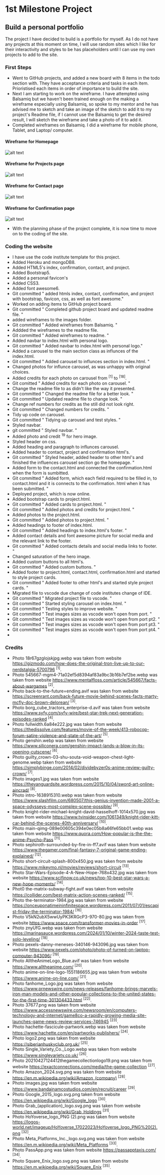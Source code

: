# **1st Milestone Project**
## Build a personal portfolio
The project I have decided to build is a portfolio for myself. As I do not have any projects at this moment on time, I will use random sites which I like for their interactivity and styles to be has placeholders until I can use my own projects to add to the site.
### First Steps
- Went to GitHub projects, and added a new board with 8 items in the todo section with. They have acceptance criteria and tasks in each item. Prioristised each items in order of importance to build the site.
- Next I am starting to work on the wireframe. I have attempted using Balsamiq but we haven't been trained enough on the making a wireframe especially using Balsamiq, so spoke to my mentor and he has advised me to sketch and take an image of the sketch to add it to  my project's Readme file, if I cannot use the Balsamiq to get the desired result, I will sketch the wireframe and take a photo of it to add it.
- Completed wireframes on Balsamiq. I did a wireframe for mobile phone, Tablet, and Laptop/ computer. 
#### Wireframe for Homepage
![alt text](assets/images/Home.png "Home wireframe")

#### Wireframe for Projects page
![alt text](assets/images/Projects.png "Projects wireframe")

#### Wireframe for Contact page
![alt text](assets/images/Contact.png "Contact wireframe")

#### Wireframe for Confirmation page
![alt text](assets/images/Confirmation.png "Confirmation wireframe")
- With the planning phase of the project complete, it is now time to move on to the coding of the site. 

### Coding the website
- I have use the code institute template for this project.
- Added Heroku and mongoDB8.
- Added HTML5's index, confirmation, contact, and project.
- Added Bootstrap5.
- Added a personal favicon's
- Added CSS3.
- Added font awesome6.
- Git committed " added htmls index, contact, confirmation, and project with bootstrap, favicon, css, as well as font awesome."
- Worked on adding items to GitHub project board.
- Git committed " Completed github project board and updated readme file. "
- added wireframes to the images folder.
- Git committed " Added wireframes from Balsamiq. "
- Addded the wireframes to the readme file.
- Git committed " Added wireframes to readme. "
- Added navbar to index.html with personal logo.
- Git committed " Added navbar to index.html with personal logo."
- Added a carousel to the main section class as influnces of the index.html.
- Git committed " Added carousel to influnces section in index.html. "
- Changed photos for influnce carousel, as was unhappy with original choices.
- Added credits for each photo on carousel from <sup>[1]</sup> to <sup>[18]</sup>.
- Git comitted " Added credits for each photo on carousel. "
- Change the readme file to as didn't like the way it presented.
- Git committed " Changed the readme file for a better look. "
- Git committed " Updated readme file to change look. "
- Change ref numbers for credits as the still did not look right.
- Git committed " Changed numbers for credits. "
- Tidy up code on carousel.
- Git committed " Tidying up carousel and test styles. "
- Styled navbar.
- git committed " Styled navbar. "
- Added photo and credit <sup>19</sup> for hero image.
- Styled header on css.
- Added heading and paragraph to influnces carousel.
- Added header to contact, project and confirmation html's.
- Git committed " Styled header, added header to other html's and finished the influences carousel section go the homepage. "
- Added form to the contact.html and connected the confirmation.html when the form is sumbitted.
- Git committed " Added form, which each field required to be filled in, to contact.html and it is connects to the confirmation. 
  html when it has been submitted. "
- Deployed project, which is now online.
- Added bootstrap cards to project.html.
- Git committed " Added cards to project.html. "
- Git committed " Added photos and credits for project.html. "
- Added photos to the project.html.
- Git committed " Added photos to project.html. "
- Added headings to footer of index.html.
- Git committed " Added headings to index.html's footer. "
- Added contact details and font awesome picture for social media and the relevant link to the footer.
- Git committed " Added contacts details and social media links to footer. "
- Changed saturation of the hero image.
- Added custom buttons to all html's.
- Git committed " Added custom buttons. "
- Added footer to project.html, contact.html, confirmation.html and started to style project cards.
- Git committed " Added footer to other html's and started style project cards. "
- Migrated file to vscode due change of code institutes change of IDE.
- Git committed " Migrated project file to vscode. "
- Git committed " Started styling carousel on index.html. "
- Git committed " Testing styles to improve website. "
- Git committed " Test images sizes as vscode won't open from port. "
- GIt committed " Test images sizes as vscode won't open from port pt2. "
- Git committed " Test images sizes as vscode won't open from port pt3. "
- Git committed " Test images sizes as vscode won't open from port pt4. "
- 
  


### Credits

- Photo 18r67gzglojskjpg.webp was taken from website https://gizmodo.com/how-does-the-original-tron-live-up-to-our-nerdstalgia-5700796 <sup>[1]</sup>.
- Photo 545667-mgm4-71a02ef5d8394af83a9bc3b16b7ef2be.webp was taken from website https://www.mentalfloss.com/article/545667/facts-about-wargames <sup>[2]</sup>.
- Photo back-to-the-future=ending.avif was taken from website https://screenrant.com/back-future-movie-behind-scenes-facts-marty-mcfly-doc-brown-delorean/ <sup>[3]</sup>.
- Photo borg_cube_tractors_enterprise-d.avif was taken from website https://www.syfy.com/syfy-wire/best-star-trek-next-generation-episodes-ranked <sup>[4]</sup>.
- Photo fullwidth.6a84e222.jpg was taken from website https://thedissolve.com/features/movie-of-the-week/413-robocop-forum-satire-violence-and-state-of-the-art/ <sup>[5]</sup>.
- Photo genshin.webp was taken from website https://www.siliconera.com/genshin-impact-lands-a-blow-in-its-opening-cutscene/ <sup>[6]</sup>.
- Photo guilty_crown-03-shu-souta-void-weapon-chest-light-genome.webp taken from website https://simplybinge.com/2014/02/dividebyzer0s-anime-review-guilty-crown/ <sup>[7]</sup>.
- Photo images1.jpg was taken from website https://thevanguardsite.wordpress.com/2015/10/04/sword-art-online-aincrad/ <sup>[8]</sup>.
- Photo intro-1638915310.webp was taken from website https://www.slashfilm.com/680507/this-genius-invention-made-2001-a-space-odysseys-most-complex-scene-possible/ <sup>[9]</sup>.
- Photo knight-rider-michael-knight-david-hasselhoff-1014x570.jpg was taken from website https://www.tvinsider.com/1061349/knight-rider-kitt-car-behind-the-scenes-40th-anniversary/ <sup>[10]</sup>.
- Photo main-qimg-089e00605c394e0ec05b8a66fe65bb01.webp was taken from website https://www.quora.com/How-popular-is-the-the-anime-Psycho-Pass <sup>[11]</sup>.
- Photo sephiroth-surrounded-by-fire-in-ff7.avif was taken from website https://www.thegamer.com/final-fantasy-7-original-game-ending-explained/ <sup>[12]</sup>.
- Photo short-circuit-splash-800x450.jpg was taken from website https://www.mikeymo.nl/movies/reviews/short-circuit <sup>[13]</sup>.
- Photo Star-Wars-Episode-4-A-New-Hope-768x432.jpg was taken from website https://www.scifinow.co.uk/news/top-10-best-star-wars-a-new-hope-moments/ <sup>[14]</sup>.
- Phot0 the-matrix-subway-fight.avif was taken from website https://collider.com/best-matrix-action-scenes-ranked/ <sup>[15]</sup>.
- Photo the-terminator-1984.jpg was taken from website https://onceuponatimeininfinitespace.wordpress.com/2011/07/01/escapist-friday-the-terminator-1984/ <sup>[16]</sup>.
- Photo V5kN2ubX5wwUyPK3KRGcP3-970-80.jpg was taken from website https://www.space.com/transformer-movies-in-order <sup>[17]</sup>.
- Photo znyUfG.webp was taken from website https://marinasauce.wordpress.com/2024/01/10/winter-2024-taste-test-solo-leveling/ <sup>[18]</sup>.
- Photo pexels-danny-meneses-340146-943096.jpg was taken from website https://www.pexels.com/photo/photo-of-turned-on-laptop-computer-943096/ <sup>[19]</sup>.
- Photo AlltheAnimeLogo_Blue.avif was taken from website https://www.alltheanime.com/ <sup>[20]</sup>.
- Photo anime-on-line-logo-1551186655.jpg was taken from website https://www.anime-on-line.com/ <sup>[21]</sup>.
- Photo fanhome_Logo.jpg was taken from website https://www.prnewswire.com/news-releases/fanhome-brings-marvels-iron-man-models-and-other-popular-collections-to-the-united-states-for-the-first-time-301304433.html <sup>[22]</sup>.
- Photo 37677.png was taken from website https://www.accessnewswire.com/newsroom/en/computers-technology-and-internet/game8co-a-rapidly-growing-media-site-launches-game-news-review-services-746945 <sup>[23]</sup>.
- Photo hachette-fascicule-partwork.webp was taken from website https://www.hachette.com/en/partworks-publishers/ <sup>[24]</sup>.
- Photo logo2.png was taken from website https://siberianhuskyclub.org.uk/ <sup>[25]</sup>.
- Photo Single_Variety_Co._Logo.webp was taken from website https://www.singlevariety.co.uk/ <sup>[26]</sup>.
- Photo 20210427124412thegamecollectionlogo19.png was taken from website https://exactconnections.com/media/the-game-collection <sup>[27]</sup>.
- Photo Amazon_2024.svg.png was taken from website https://en.m.wikipedia.org/wiki/Amazon_(company) <sup>[28]</sup>.
- Photo images.jpg was taken from website https://www.bandainamcostudios.com/en/recruit/career <sup>[29]</sup>.
- Photo Google_2015_logo.svg.png taken from website https://en.wikipedia.org/wiki/Google_logo <sup>[30]</sup>.
- Photo Grab_(application)_logo.svg.png was taken from website https://en.wikipedia.org/wiki/Grab_Holdings <sup>[31]</sup>.
- Photo HoYoverse_logo_PNG (2).png was taken from website https://logos-world.net/imageup/HoYoverse_17022023/HoYoverse_logo_PNG%20(2).png <sup>[32]</sup>.
- Photo Meta_Platforms_Inc._logo.svg.png was taken from website https://en.m.wikipedia.org/wiki/Meta_Platforms <sup>[33]</sup>.
- Photo PassApp.png was taken from website https://passapptaxis.com/ <sup>[34]</sup>.
- Photo Square_Enix_logo.svg.png was taken from website https://en.m.wikipedia.org/wiki/Square_Enix <sup>[35]</sup>.
